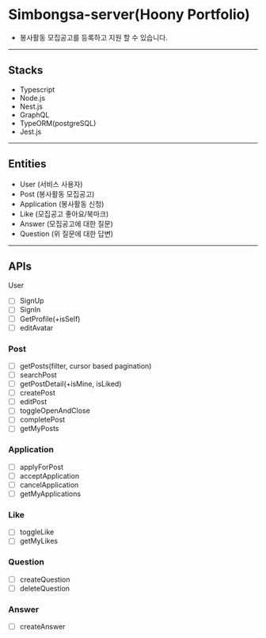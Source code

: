 # Simbongsa-server(Hoony Portfolio)

- 봉사활동 모집공고를 등록하고 지원 할 수 있습니다.

---

## Stacks

- Typescript
- Node.js
- Nest.js
- GraphQL
- TypeORM(postgreSQL)
- Jest.js

---

## Entities

- User (서비스 사용자)
- Post (봉사활동 모집공고)
- Application (봉사활동 신청)
- Like (모집공고 좋아요/북마크)
- Answer (모집공고에 대한 질문)
- Question (위 질문에 대한 답변)

---

## APIs

 User

- [ ] SignUp
- [ ] SignIn
- [ ] GetProfile(+isSelf)
- [ ] editAvatar
  
### Post

- [ ] getPosts(filter, cursor based pagination)
- [ ] searchPost
- [ ] getPostDetail(+isMine, isLiked)
- [ ] createPost
- [ ] editPost
- [ ] toggleOpenAndClose
- [ ] completePost
- [ ] getMyPosts

### Application

- [ ] applyForPost
- [ ] acceptApplication
- [ ] cancelApplication
- [ ] getMyApplications

### Like

- [ ] toggleLike
- [ ] getMyLikes

### Question

- [ ] createQuestion
- [ ] deleteQuestion

### Answer

- [ ] createAnswer
